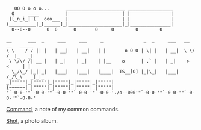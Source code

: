 ```

   OO O o o o...      ______________________ _________________
  O     ____          |                    | |               |
 ][_n_i_| (   ooo___  |                    | |               |
(__________|_[______]_|____________________|_|_______________|
  0--0--0      0  0      0       0     0        0        0

__      ___  _     ___     ___     _               _  _     ___   __  __   _____  
\ \    / / || |   | __|   | __|   | |       o O O | \| |   | __|  \ \/ /  |_   _| 
 \ \/\/ /| __ |   | _|    | _|    | |__    o      | .` |   | _|    >  <     | |   
  \_/\_/ |_||_|   |___|   |___|   |____|  TS__[O] |_|\_|   |___|  /_/\_\   _|_|_  
_|"""""|_|"""""|_|"""""|_|"""""|_|"""""| {======|_|"""""|_|"""""|_|"""""|_|"""""| 
"`-0-0-'"`-0-0-'"`-0-0-'"`-0-0-'"`-0-0-'./o--000'"`-0-0-'"`-0-0-'"`-0-0-'"`-0-0-' 
```

[Command](https://github.com/jinningwang/jinningwang/blob/main/command.md), a note of my common commands.

[Shot](https://github.com/jinningwang/jinningwang/blob/main/shot.md), a photo album.
